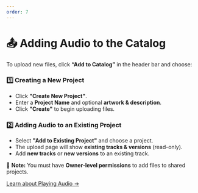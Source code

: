 ```yaml
---
order: 7
---
```


# 📤 Adding Audio to the Catalog

To upload new files, click **“Add to Catalog”** in the header bar and choose:

### 1️⃣ **Creating a New Project**
- Click **"Create New Project"**.
- Enter a **Project Name** and optional **artwork & description**.
- Click **"Create"** to begin uploading files.

### 2️⃣ **Adding Audio to an Existing Project**
- Select **"Add to Existing Project"** and choose a project.
- The upload page will show **existing tracks & versions** (read-only).
- Add **new tracks** or **new versions** to an existing track.

📌 **Note:** You must have **Owner-level permissions** to add files to shared projects.

[Learn about Playing Audio →](playing-audio.md)
